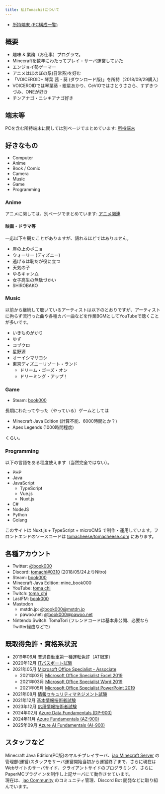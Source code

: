 ```yaml
---
title: 私(Tomachi)について
---
```


- [所持端末 (PC構成一覧)](/devices)

## 概要

- 趣味 & 業務（お仕事）プログラマ。
- Minecraftを数年にわたってプレイ・サーバ運営していた
- エンジョイ勢ゲーマー
- アニメはほのぼの系(日常系)を好む
- 「VOICEROID+ 琴葉 茜・葵 (ダウンロード版)」を所持（2018/09/29購入）
- VOICEROIDでは琴葉葵・紲星あかり、CeVIOではさとうささら、すずきつづみ、ONEが好き
- チンアナゴ・ニシキアナゴ好き

## 端末等

PCを含む所持端末に関しては別ページでまとめています: [所持端末](/devices)

## 好きなもの

- Computer
- Anime
- Book / Comic
- Camera
- Music
- Game
- Programming

### Anime

アニメに関しては、別ページでまとめています: [アニメ関連](/anime)

#### 映画・ドラマ等

一応以下を観たことがありますが、語れるほどではありません。

- 崖の上のポニョ
- ウォーリー (ディズニー)
- 逃げるは恥だが役に立つ
- 天気の子
- ゆるキャン△
- 女子高生の無駄づかい
- SHIROBAKO

### Music

以前から継続して聴いているアーティストは以下のとおりですが、アーティストに拘らず流行った曲や各種カバー曲などを作業BGMとしてYouTubeで聴くことが多いです。

- いきものがかり
- ゆず
- コブクロ
- 星野源
- オーイシマサヨシ
- 東京ディズニーリゾート・ランド
  - ドリーム・ゴーズ・オン
  - ドリーミング・アップ！

### Game

- Steam: [book000](https://steamcommunity.com/id/book000)

長期にわたってやった（やっている）ゲームとしては

- Minecraft Java Edition (計算不能、6000時間とか？)
- Apex Legends (1000時間程度)

くらい。

### Programming

以下の言語をある程度使えます（当然完全ではない）。

- PHP
- Java
- JavaScript
  - TypeScript
  - Vue.js
  - Nuxt.js
- C#
- NodeJS
- Python
- Golang

このサイトは Nuxt.js + TypeScript + microCMS で制作・運用しています。フロントエンドのソースコードは [tomacheese/tomacheese.com](https://github.com/tomacheese/tomacheese.com) にあります。

## 各種アカウント

- Twitter: [@book000](https://twitter.com/book000)
- Discord: [tomachi#0310](https://discordapp.com/users/221991565567066112) (2018/05/24よりNitro)
- Steam: [book000](https://steamcommunity.com/id/book000)
- Minecraft Java Edition: mine_book000
- YouTube: [toma chi](https://www.youtube.com/channel/UCdqXRBLM7MWgnZUzKflBWxQ)
- Twitch: [toma_chi](https://twitch.tv/toma_chi)
- LastFM: [book000](https://www.last.fm/user/book000)
- Mastodon
  - mstdn.jp: [@book000@mstdn.jp](https://mstdn.jp/@book000)
  - pawoo.net: [@book000@pawoo.net](https://pawoo.net/@book000)
- Nintendo Switch: TomaTori (フレンドコードは基本非公開、必要ならTwitter経由などで)

## 既取得免許・資格系状況

- 2019年06月 普通自動車第一種運転免許（AT限定）
- 2020年12月 [ITパスポート試験](https://www3.jitec.ipa.go.jp/JitesCbt/index.html)
- 2021年05月 [Microsoft Office Specialist - Associate](https://mos.odyssey-com.co.jp/about/master.html#associate)
  - 2021年02月 [Microsoft Office Specialist Excel 2019](https://mos.odyssey-com.co.jp/outline/excel365and2019.html)
  - 2021年03月 [Microsoft Office Specialist Word 2019](https://mos.odyssey-com.co.jp/outline/word365and2019.html)
  - 2021年05月 [Microsoft Office Specialist PowerPoint 2019](https://mos.odyssey-com.co.jp/outline/powerpoint365and2019.html)
- 2021年08月 [情報セキュリティマネジメント試験](https://www.jitec.ipa.go.jp/1_11seido/sg.html)
- 2021年12月 [基本情報技術者試験](https://www.jitec.ipa.go.jp/1_11seido/fe.html)
- 2023年12月 [応用情報技術者試験](https://www.ipa.go.jp/shiken/kubun/list.html)
- 2024年02月 [Azure Data Fundamentals (DP-900)](https://learn.microsoft.com/ja-jp/credentials/certifications/exams/dp-900/)
- 2024年11月 [Azure Fundamentals (AZ-900)](https://learn.microsoft.com/ja-jp/credentials/certifications/azure-fundamentals/)
- 2025年09月 [Azure AI Fundamentals (AI-900)](https://learn.microsoft.com/ja-jp/credentials/certifications/azure-ai-fundamentals/)

## スタッフなど

Minecraft Java Edition(PC版)のマルチプレイサーバ、[jao Minecraft Server](https://jaoafa.com) の管理部(運営)スタッフをサーバ運営開始当初から運営終了まで、さらに現在はWebサイトのサーバサイド、クライアントサイドのプログラミング、さらにPaperMCプラグインを制作し上記サーバにて動作させています。  
現在は、[jao Community](https://jaoafa.com) のコミュニティ管理、Discord Bot 開発などに取り組んでいます。
